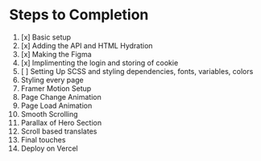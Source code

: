 # Steps to Completion

1. [x] Basic setup 
2. [x] Adding the API and HTML Hydration
3. [x] Making the Figma
4. [x] Implimenting the login and storing of cookie
5. [ ] Setting Up SCSS and styling dependencies, fonts, variables, colors
6. Styling every page 
7. Framer Motion Setup
8. Page Change Animation
9.  Page Load Animation
10. Smooth Scrolling
11. Parallax of Hero Section
12. Scroll based translates
13. Final touches
14. Deploy on Vercel